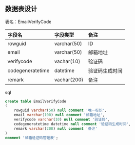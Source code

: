 

#

## 数据表设计
表名：EmailVerifyCode

|字段名| 字段类型 |备注|
|:---|:---|:---|
|rowguid|varchar(50)|ID|
|email|varchar(50)|邮箱地址|
|verifycode|vachar(10)|验证码|
|codegeneratetime|datetime|验证码生成时间|
|remark|vachar(200)|备注|

sql
```sql
create table EmailVerifyCode
(
	rowguid varchar(50) null comment '唯一标识',
	email varchar(100) null comment '邮箱地址',
	verifycode varchar(10) null comment '验证码',
	codegeneratetime datetime null comment '验证码生成时间',
	remark varchar(200) null comment '备注'
)
comment '邮箱验证码管理表';
```